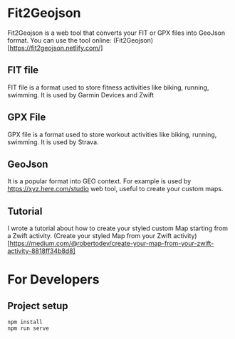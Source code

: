 # Fit2Geojson

Fit2Geojson is a web tool that converts your FIT or GPX files into GeoJson format.
You can use the tool online: (Fit2Geojson)[https://fit2geojson.netlify.com/]

## FIT file

FIT file is a format used to store fitness activities like biking, running, swimming.
It is used by Garmin Devices and Zwift

## GPX File

GPX file is a format used to store workout activities like biking, running, swimming.
It is used by Strava.

## GeoJson

It is a popular format into GEO context.
For example is used by https://xyz.here.com/studio web tool, useful to create your custom maps.

## Tutorial

I wrote a tutorial about how to create your styled custom Map starting from a Zwift activity.
(Create your styled Map from your Zwift activity)[https://medium.com/@robertodev/create-your-map-from-your-zwift-activity-8818ff34b8d8]

# For Developers

## Project setup

```
npm install
npm run serve
```
